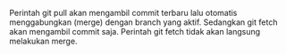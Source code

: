 
Perintah git pull akan mengambil commit terbaru lalu otomatis menggabungkan (merge) dengan branch yang aktif.
Sedangkan git fetch akan mengambil commit saja. Perintah git fetch tidak akan langsung melakukan merge.
